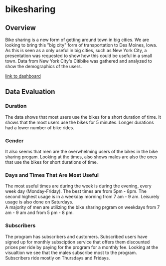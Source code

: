 # bikesharing

## Overview
Bike sharing is a new form of getting around town in big cities.  We are looking to bring this "big city" form of transportation to Des Moines, Iowa. As this is seen as a only useful in big cities, such as New York City, a presentation was requested to show how this could be useful in a small town.  Data from New York City's Citibike was gathered and analyzed to show the demographics of the users.   

[link to dashboard](https://public.tableau.com/views/bike-sharing_16393264263030/RidingOut?:language=en-US&publish=yes&:display_count=n&:origin=viz_share_link)

## Data Evaluation

### Duration
The data shows that most users use the bikes for a short duration of time.  It shows that the most users use the bikes for 5 minutes. Longer durations had a lower number of bike rides. 

### Gender
It also seems that men are the overwhelming users of the bikes in the bike sharing progam.  Looking at the times, also shows males are also the ones that use the bikes for short durations of time.  

### Days and Times That Are Most Useful
The most useful times are during the week is during the evening, every week day (Monday-Friday). The best times are from 5pm - 8pm. The second highest usage is in a weekday morning from 7 am - 9 am. Leisurely usage is also done on Saturdays.  
A majority of men are utilizing the bike sharing prgram on weekdays from 7 am - 9 am and from 5 pm - 8 pm.  

### Subscribers
The program has subscribers and customers. Subscribed users have signed up for monthly subsciption service that offers them discounted prices per ride by paying for the program for a monthly fee. Looking at the visualtion we see that the males subscribe most to the program.   Subscribers ride mostly on Thursdays and Fridays. 
